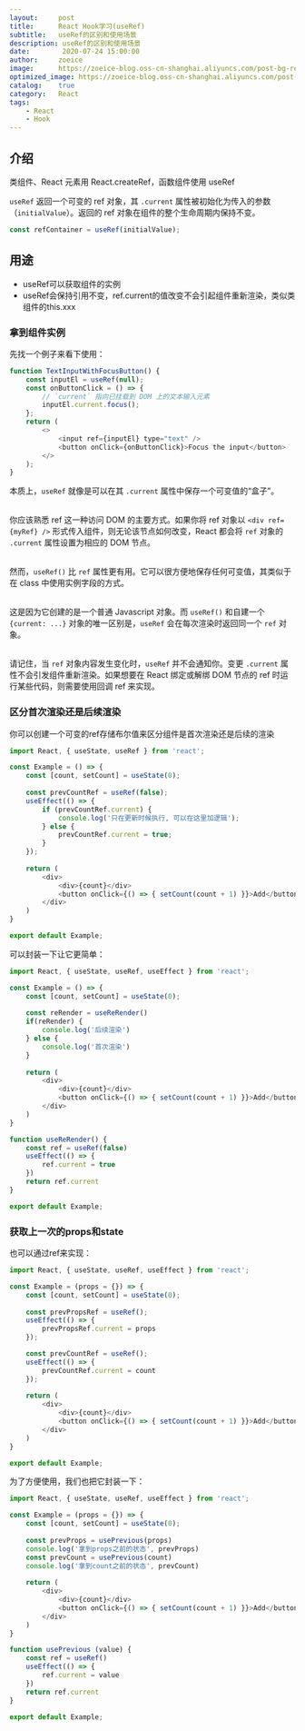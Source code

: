```yaml
---
layout:     post
title:      React Hook学习(useRef)
subtitle:   useRef的区别和使用场景
description: useRef的区别和使用场景
date:        2020-07-24 15:00:00
author:     zoeice
image:      https://zoeice-blog.oss-cn-shanghai.aliyuncs.com/post-bg-react.jpg
optimized_image: https://zoeice-blog.oss-cn-shanghai.aliyuncs.com/post-bg-react.jpg?x-oss-process=image/resize,w_380
catalog:    true
category:   React
tags:
    - React
    - Hook
---
```


## 介绍
类组件、React 元素用 React.createRef，函数组件使用 useRef

`useRef` 返回一个可变的 ref 对象，其 `.current` 属性被初始化为传入的参数（`initialValue`）。返回的 ref 对象在组件的整个生命周期内保持不变。

```js
const refContainer = useRef(initialValue);
```

## 用途
- useRef可以获取组件的实例
- useRef会保持引用不变，ref.current的值改变不会引起组件重新渲染，类似类组件的this.xxx

### 拿到组件实例
先找一个例子来看下使用：
```js
function TextInputWithFocusButton() {
    const inputEl = useRef(null);
    const onButtonClick = () => {
        // `current` 指向已挂载到 DOM 上的文本输入元素
        inputEl.current.focus();
    };
    return (
        <>
            <input ref={inputEl} type="text" />
            <button onClick={onButtonClick}>Focus the input</button>
        </>
    );
}
```

本质上，`useRef` 就像是可以在其 `.current` 属性中保存一个可变值的“盒子”。<br><br>

你应该熟悉 ref 这一种访问 DOM 的主要方式。如果你将 ref 对象以 `<div ref={myRef} />` 形式传入组件，则无论该节点如何改变，React 都会将 `ref` 对象的 `.current` 属性设置为相应的 DOM 节点。<br><br>

然而，`useRef()` 比 `ref` 属性更有用。它可以很方便地保存任何可变值，其类似于在 class 中使用实例字段的方式。<br><br>

这是因为它创建的是一个普通 Javascript 对象。而 `useRef()` 和自建一个 `{current: ...}` 对象的唯一区别是，`useRef` 会在每次渲染时返回同一个 `ref` 对象。<br><br>

请记住，当 `ref` 对象内容发生变化时，`useRef` 并不会通知你。变更 `.current` 属性不会引发组件重新渲染。如果想要在 React 绑定或解绑 DOM 节点的 ref 时运行某些代码，则需要使用回调 ref 来实现。


### 区分首次渲染还是后续渲染
你可以创建一个可变的ref存储布尔值来区分组件是首次渲染还是后续的渲染
```js
import React, { useState, useRef } from 'react';

const Example = () => {
    const [count, setCount] = useState(0);
  
    const prevCountRef = useRef(false);
    useEffect(() => {
        if (prevCountRef.current) {
            console.log('只在更新时候执行, 可以在这里加逻辑');
        } else {
            prevCountRef.current = true;
        }
    });
  
    return (
        <div>
            <div>{count}</div>
            <button onClick={() => { setCount(count + 1) }}>Add</button>
        </div>
    )
}

export default Example;
```

可以封装一下让它更简单：
```js
import React, { useState, useRef, useEffect } from 'react';

const Example = () => {
    const [count, setCount] = useState(0);
  
    const reRender = useReRender()
    if(reRender) {
        console.log('后续渲染')
    } else {
        console.log('首次渲染')
    }
  
    return (
        <div>
            <div>{count}</div>
            <button onClick={() => { setCount(count + 1) }}>Add</button>
        </div>
    )
}

function useReRender() {
    const ref = useRef(false)
    useEffect(() => {
        ref.current = true
    })
    return ref.current
}

export default Example;
```

### 获取上一次的props和state
也可以通过ref来实现：
```js
import React, { useState, useRef, useEffect } from 'react';

const Example = (props = {}) => {
    const [count, setCount] = useState(0);
  
    const prevPropsRef = useRef();
    useEffect(() => {
        prevPropsRef.current = props
    });

    const prevCountRef = useRef();
    useEffect(() => {
        prevCountRef.current = count
    });
  
    return (
        <div>
            <div>{count}</div>
            <button onClick={() => { setCount(count + 1) }}>Add</button>
        </div>
    )
}

export default Example;
```

为了方便使用，我们也把它封装一下：
```js
import React, { useState, useRef, useEffect } from 'react';

const Example = (props = {}) => {
    const [count, setCount] = useState(0);
  
    const prevProps = usePrevious(props)
    console.log('拿到props之前的状态', prevProps)
    const prevCount = usePrevious(count)
    console.log('拿到count之前的状态', prevCount)
  
    return (
        <div>
            <div>{count}</div>
            <button onClick={() => { setCount(count + 1) }}>Add</button>
        </div>
    )
}

function usePrevious (value) {
    const ref = useRef()
    useEffect(() => {
        ref.current = value
    })
    return ref.current
}

export default Example;
```